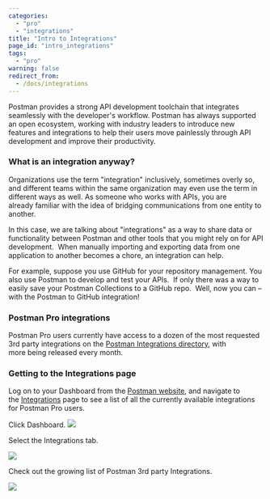 ```yaml
---
categories:
  - "pro"
  - "integrations"
title: "Intro to Integrations"
page_id: "intro_integrations"
tags: 
  - "pro"
warning: false
redirect_from:
  - /docs/integrations
---
```


Postman provides a strong API development toolchain that integrates seamlessly with the developer's workflow. Postman has always supported an open ecosystem, working with industry leaders to introduce new features and integrations to help their users move painlessly through API development and improve their productivity.

### What is an integration anyway?

Organizations use the term "integration" inclusively, sometimes overly so, and different teams within the same organization may even use the term in different ways as well. As someone who works with APIs, you are already familiar with the idea of bridging communications from one entity to another.

In this case, we are talking about "integrations" as a way to share data or functionality between Postman and other tools that you might rely on for API development.  When manually importing and exporting data from one application to another becomes a chore, an integration can help.

For example, suppose you use GitHub for your repository management. You also use Postman to develop and test your APIs.  If only there was a way to easily save your Postman Collections to a GitHub repo.  Well, now you can – with the Postman to GitHub integration!

### Postman Pro integrations

Postman Pro users currently have access to a dozen of the most requested 3rd party integrations on the [Postman Integrations directory](https://app.getpostman.com/dashboard/integrations), with more being released every month. 

### Getting to the Integrations page

Log on to your Dashboard from the [Postman website](https://www.getpostman.com/), and navigate to the [Integrations](https://app.getpostman.com/dashboard/integrations) page to see a list of all the currently available integrations for Postman Pro users.

Click Dashboard. 
[![](http://blog.getpostman.com/wp-content/uploads/2017/02/APImatic-1.jpg)](http://blog.getpostman.com/wp-content/uploads/2017/02/APImatic-1.jpg)

Select the Integrations tab.

[![](http://blog.getpostman.com/wp-content/uploads/2017/02/APImatic-2.jpg)](http://blog.getpostman.com/wp-content/uploads/2017/02/APImatic-2.jpg)

Check out the growing list of Postman 3rd party Integrations.

[![](http://blog.getpostman.com/wp-content/uploads/2017/02/gif-highfps-1.gif)](http://blog.getpostman.com/wp-content/uploads/2017/02/gif-highfps-1.gif)
